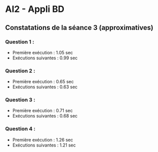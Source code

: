 # AI2 - Appli BD

## Constatations de la séance 3 (approximatives)
### Question 1 : 
- Première exécution : 1.05 sec  
- Exécutions suivantes  : 0.99 sec 

### Question 2 : 
- Première exécution : 0.65 sec  
- Exécutions suivantes  : 0.63 sec

### Question 3 : 
- Première exécution : 0.71 sec  
- Exécutions suivantes  : 0.68 sec

### Question 4 :
- Première exécution : 1.26 sec  
- Exécutions suivantes  : 1.21 sec 
